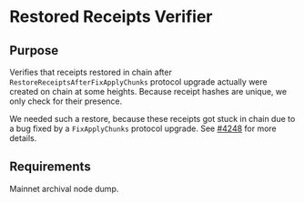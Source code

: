 # Restored Receipts Verifier

## Purpose

Verifies that receipts restored in chain after `RestoreReceiptsAfterFixApplyChunks` protocol upgrade actually were created on chain at some heights.
Because receipt hashes are unique, we only check for their presence.

We needed such a restore, because these receipts got stuck in chain due to a bug fixed by a `FixApplyChunks` protocol upgrade. See [#4248](https://github.com/near/nearcore/pull/4248) for more details.

## Requirements

Mainnet archival node dump.
